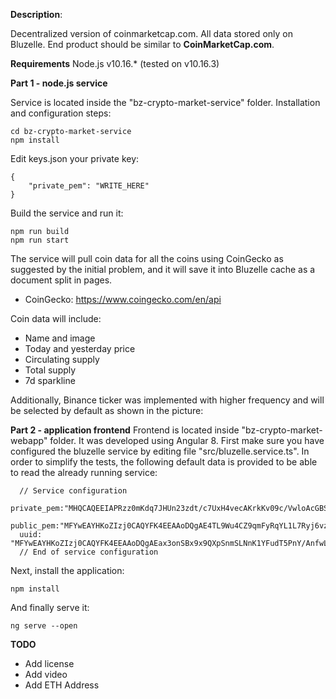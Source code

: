 
**Description**:

Decentralized version of coinmarketcap.com. All data stored only on Bluzelle. End product should be similar to **CoinMarketCap.com**.

**Requirements**
Node.js v10.16.* (tested on v10.16.3)

**Part 1 - node.js service**

Service is located inside the "bz-crypto-market-service" folder. Installation and configuration steps:

    cd bz-crypto-market-service
    npm install
    
Edit keys.json your private key:

    {
	    "private_pem": "WRITE_HERE"
    }
Build the service and run it:

    npm run build
    npm run start

The service will pull coin data for all the coins using CoinGecko as suggested by the initial problem, and it will save it into Bluzelle cache as a document split in pages.
- CoinGecko: https://www.coingecko.com/en/api

Coin data will include:

 - Name and image
 - Today and yesterday price
 - Circulating supply
 - Total supply
 - 7d sparkline

Additionally, Binance ticker was implemented with higher frequency and will be selected by default as shown in the picture:



**Part 2 - application frontend**
Frontend is located inside "bz-crypto-market-webapp" folder. It was developed using Angular 8. First make sure you have configured the bluzelle service by editing file "src/bluzelle.service.ts".
In order to simplify the tests, the following default data is provided to be able to read the already running service:

      // Service configuration
      private_pem:"MHQCAQEEIAPRzz0mKdq7JHUn23zdt/c7UxH4vecAKrkKv09c/VwloAcGBSuBBAAKoUQDQgAE4TL9Wu4CZ9qmFyRqYL1L7Ryj6vzavXRPTc6xnHsDl5B+mUm7OOjKb3HaxsasPgjDE9mI8eVFflwSd16nHpq1qQ==";
      public_pem:"MFYwEAYHKoZIzj0CAQYFK4EEAAoDQgAE4TL9Wu4CZ9qmFyRqYL1L7Ryj6vzavXRPTc6xnHsDl5B+mUm7OOjKb3HaxsasPgjDE9mI8eVFflwSd16nHpq1qQ==";
      uuid: "MFYwEAYHKoZIzj0CAQYFK4EEAAoDQgAEax3onSBx9x9QXpSnmSLNnK1YFudT5PnY/AnfwLNRkprEGLT9gHNy1WP+BEG4g9K79frIM1Y68uMTW1ZiBPI5zw==";
      // End of service configuration

Next, install the application:

    npm install
And finally serve it:

    ng serve --open

**TODO**
+ Add license
+ Add video
+ Add ETH Address

